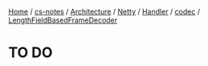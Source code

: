 [Home](https://mengxianbin.github.io) /
[cs-notes](https://mengxianbin.github.io/cs-notes/site) /
[Architecture](https://mengxianbin.github.io/cs-notes/site/Architecture) /
[Netty](https://mengxianbin.github.io/cs-notes/site/Architecture/Netty) /
[Handler](https://mengxianbin.github.io/cs-notes/site/Architecture/Netty/Handler) /
[codec](https://mengxianbin.github.io/cs-notes/site/Architecture/Netty/Handler/codec) /
[LengthFieldBasedFrameDecoder](https://mengxianbin.github.io/cs-notes/site/Architecture/Netty/Handler/codec/LengthFieldBasedFrameDecoder)

# TO DO
